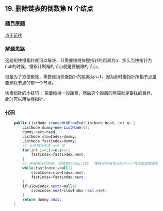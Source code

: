 
## 19. 删除链表的倒数第 N 个结点

### 题目原题

[点击前往](https://leetcode.cn/problems/remove-nth-node-from-end-of-list/)

### 解题思路
这题用快慢指针就可以解决，只需要维持快慢指针的距离为n，那么当快指针为null的时候，慢指针所指的节点就是要删除的节点。

但是为了方便删除，需要维持快慢指针的距离为n+1，因为此时慢指针所指节点是要删除节点的前一个节点。

快慢指针的小技巧： 需要维持一段距离，然后这个距离的两端就是要找的目标，此时可以用快慢指针。

### 代码
```java
    public ListNode removeNthFromEnd(ListNode head, int n) {
        ListNode dummy=new ListNode(0);
        dummy.next=head;
        ListNode slowIndex=dummy;
        ListNode fastIndex=dummy;
        // 让快指针先走 n+1 步
        for(int i=0;i<=n;i++){
            fastIndex=fastIndex.next;
        }
        // 快慢指针同时走，当快指针为null时， 慢指针所指节点的下一个节点就是要删除的倒数第N个节点
        while(fastIndex!=null){
            slowIndex=slowIndex.next;
            fastIndex=fastIndex.next;
        }
        if(slowIndex.next!=null){
            slowIndex.next=slowIndex.next.next;
        }
        return dummy.next;
    }
```    